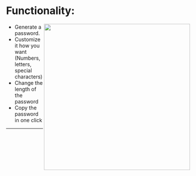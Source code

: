 # Functionality:

<img align="right" src= "https://media.giphy.com/media/IgLIVXrBcID9cExa6r/giphy.gif" width="400" >

-   Generate a password.
-   Customize it how you want (Numbers, letters, special characters)
-   Change the length of the password
-   Copy the password in one click
<hr>
